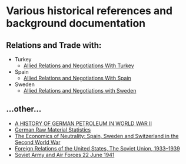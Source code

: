 # Various historical references and background documentation

## Relations and Trade with:

- Turkey
    - [Allied Relations and Negotiations With Turkey](https://1997-2001.state.gov/www/regions/eur/rpt_9806_ng_turkey.pdf)
- Spain
    - [Allied Relations and Negotiations With Spain](https://1997-2001.state.gov/regions/eur/rpt_9806_ng_spain.pdf)
- Sweden
    - [Allied Relations and Negotiations with Sweden](https://1997-2001.state.gov/regions/eur/rpt_9806_ng_sweden.pdf)

## ...other...

- [A HISTORY OF GERMAN PETROLEUM IN WORLD WAR II](https://apps.dtic.mil/sti/pdfs/AD1020261.pdf)
- [German Raw Material Statistics](https://panzerworld.com/german-raw-material-statistics)
- [The Economics of Neutrality: Spain, Sweden and Switzerland in the Second World War](https://etheses.lse.ac.uk/178/1/Golson_The_Economics_of_Neutrality.pdf)
- [Foreign Relations of the United States, The Soviet Union, 1933–1939](https://history.state.gov/historicaldocuments/frus1933-39)
- [Soviet Army and Air Forces 22 June 1941](https://usacac.army.mil/sites/default/files/documents/carl/nafziger/941RFCC.pdf)
